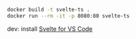 ```bash
docker build -t svelte-ts .
docker run --rm -it -p 8080:80 svelte-ts
```

dev: install [Svelte for VS Code](https://marketplace.visualstudio.com/items?itemName=svelte.svelte-vscode)
